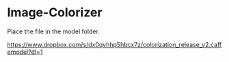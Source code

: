 # Image-Colorizer

Place the file in the model folder.

https://www.dropbox.com/s/dx0qvhhp5hbcx7z/colorization_release_v2.caffemodel?dl=1
